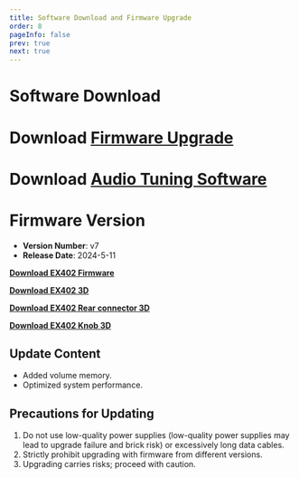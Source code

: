```yaml
---
title: Software Download and Firmware Upgrade
order: 8
pageInfo: false
prev: true
next: true
---
```


# Software Download

# Download [Firmware Upgrade](https://likeyou156156.online:9000/lky/tools/MV_Assisant_Tools_2021_V3.0.9T(2023.05.29).exe)

# Download [Audio Tuning Software](https://likeyou156156.online:9000/lky/tools/ACPWorkbench_24bit.exe)

# Firmware Version

- **Version Number**: v7
- **Release Date**: 2024-5-11

**[Download EX402 Firmware](https://likeyou156156.online:9000/lky/lky/ex402/B2_EX401_V7.mva)**

**[Download EX402 3D](https://likeyou156156.online:9000/lky/3D/EX402.step)**

**[Download EX402 Rear connector 3D](https://likeyou156156.online:9000/lky/3D/EX401wc.step)**

**[Download EX402 Knob 3D](https://likeyou156156.online:9000/lky/3D/EX401xn.step)**

## Update Content
- Added volume memory.
- Optimized system performance.

## Precautions for Updating
1. Do not use low-quality power supplies (low-quality power supplies may lead to upgrade failure and brick risk) or excessively long data cables.
2. Strictly prohibit upgrading with firmware from different versions.
3. Upgrading carries risks; proceed with caution.
